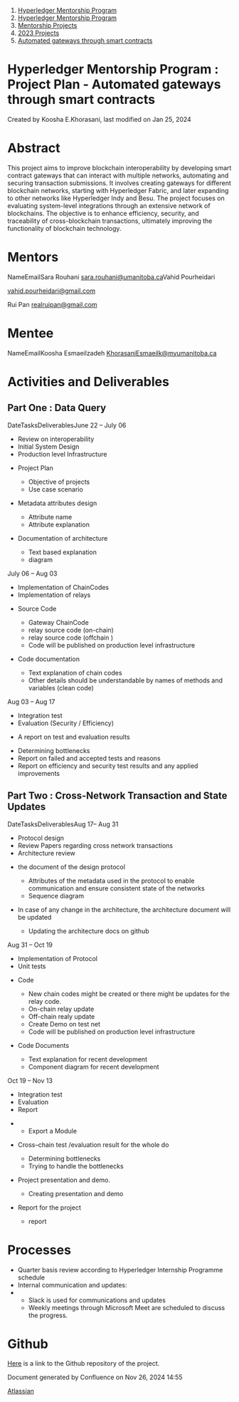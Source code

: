 1. [Hyperledger Mentorship Program](index.html)
2. [Hyperledger Mentorship Program](Hyperledger-Mentorship-Program_21954571.html)
3. [Mentorship Projects](Mentorship-Projects_21954604.html)
4. [2023 Projects](2023-Projects_21954865.html)
5. [Automated gateways through smart contracts](Automated-gateways-through-smart-contracts_21959293.html)

# Hyperledger Mentorship Program : Project Plan - Automated gateways through smart contracts

Created by Koosha E.Khorasani, last modified on Jan 25, 2024

# Abstract

This project aims to improve blockchain interoperability by developing smart contract gateways that can interact with multiple networks, automating and securing transaction submissions. It involves creating gateways for different blockchain networks, starting with Hyperledger Fabric, and later expanding to other networks like Hyperledger Indy and Besu. The project focuses on evaluating system-level integrations through an extensive network of blockchains. The objective is to enhance efficiency, security, and traceability of cross-blockchain transactions, ultimately improving the functionality of blockchain technology.

# Mentors

NameEmailSara Rouhani [sara.rouhani@umanitoba.ca](mailto:sara.rouhani@umanitoba.ca)Vahid Pourheidari

[vahid.pourheidari@gmail.com](mailto:vahid.pourheidari@gmail.com)

Rui Pan [realruipan@gmail.com](mailto:realruipan@gmail.com)

# Mentee

NameEmailKoosha Esmaeilzadeh KhorasaniEsmaeilk@myumanitoba.ca

# Activities and Deliverables

## Part One : Data Query

DateTasksDeliverablesJune 22 – July 06 

- Review on interoperability
- Initial System Design
- Production level Infrastructure

<!--THE END-->

- Project Plan  
  
  - Objective of projects
  - Use case scenario
- Metadata attributes design 
  
  - Attribute name
  - Attribute explanation
- Documentation of architecture 
  
  - Text based explanation
  - diagram

July 06 – Aug 03 

- Implementation of ChainCodes
- Implementation of relays

<!--THE END-->

- Source Code  
  
  - Gateway ChainCode
  - relay source code (on-chain)
  - relay source code (offchain )
  - Code will be published on production level infrastructure
- Code documentation 
  
  - Text explanation of chain codes
  - Other details should be understandable by names of methods and variables (clean code)

Aug 03 – Aug 17  

- Integration test
- Evaluation (Security / Efficiency)

<!--THE END-->

- A report on test and evaluation results

<!--THE END-->

- Determining bottlenecks
- Report on failed and accepted tests and reasons
- Report on efficiency and security test results and any applied improvements

## Part Two : Cross-Network Transaction and State Updates

DateTasksDeliverablesAug 17– Aug 31  

- Protocol design
- Review Papers regarding cross network transactions
- Architecture review

<!--THE END-->

- the document of the design protocol  
  
  - Attributes of the metadata used in the protocol to enable communication and ensure consistent state of the networks
  - Sequence diagram
- In case of any change in the architecture, the architecture document will be updated 
  
  - Updating the architecture docs on github

Aug 31 – Oct 19 

- Implementation of Protocol
- Unit tests

<!--THE END-->

- Code 
  
  - New chain codes might be created or there might be updates for the relay code.
  - On-chain relay update
  - Off-chain realy update
  - Create Demo on test net
  - Code will be published on production level infrastructure

<!--THE END-->

- Code Documents 
  
  - Text explanation for recent development
  - Component diagram for recent development

Oct 19 – Nov 13 

- Integration test
- Evaluation
- Report

<!--THE END-->

- - Export a Module
- Cross–chain test /evaluation result for the whole do 
  
  - Determining bottlenecks
  - Trying to handle the bottlenecks
- Project presentation and demo. 
  
  - Creating presentation and demo
- Report for the project
  
  - report

# Processes

- Quarter basis review according to Hyperledger Internship Programme schedule
- Internal communication and updates:
- - Slack is used for communications and updates
  - Weekly meetings through Microsoft Meet are scheduled to discuss the progress.

# Github

[Here](https://github.com/tcdt-lab/Automated-Gateways) is a link to the Github repository of the project.

Document generated by Confluence on Nov 26, 2024 14:55

[Atlassian](http://www.atlassian.com/)
